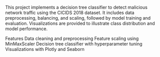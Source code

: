 This project implements a decision tree classifier to detect malicious network traffic using the CICIDS 2018 dataset.
It includes data preprocessing, balancing, and scaling, followed by model training and evaluation. Visualizations are provided to illustrate class distribution and model performance.

Features
Data cleaning and preprocessing
Feature scaling using MinMaxScaler
Decision tree classifier with hyperparameter tuning
Visualizations with Plotly and Seaborn
